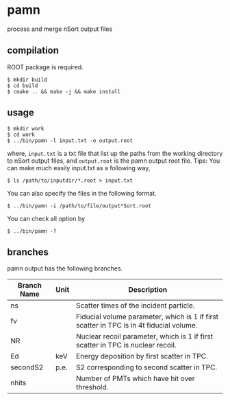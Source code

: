 # pamn
process and merge nSort output files

## compilation
ROOT package is required.
```
$ mkdir build
$ cd build
$ cmake .. && make -j && make install
```

## usage
```
$ mkdir work
$ cd work
$ ../bin/pamn -l input.txt -o output.root
```
where, `input.txt` is a txt file that list up the paths from the working directory to nSort output files,
and `output.root` is the pamn output root file.
Tips: You can make much easily input.txt as a following way,
```
$ ls /path/to/inputdir/*.root > input.txt
```

You can also specify the files in the following format.
```
$ ../bin/pamn -i /path/to/file/output*Sort.root
```

You can check all option by
```
$ ../bin/pamn -?
```




## branches
pamn output has the following branches.

| Branch Name | Unit | Description |
|-------------|------|-------------|
| ns          |      | Scatter times of the incident particle. |
| fv          |      | Fiducial volume parameter, which is 1 if first scatter in TPC is in 4t fiducial volume. |
| NR          |      | Nuclear recoil parameter, which is 1 if first scatter in TPC is nuclear recoil. |
| Ed          | keV  | Energy deposition by first scatter in TPC.  |
| secondS2    | p.e. | S2 corresponding to second scatter in TPC.  |
| nhits       |      | Number of PMTs which have hit over threshold.  |


